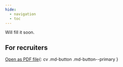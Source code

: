 ```yaml
---
hide:
  - navigation
  - toc
---
```


Will fill it soon.

## For recruiters
[Open as PDF file](cv/CV.pdf){: cv .md-button .md-button--primary }
